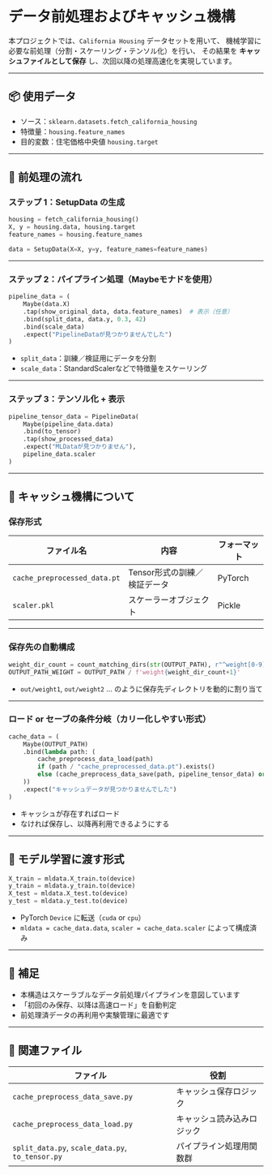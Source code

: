 # データ前処理およびキャッシュ機構

本プロジェクトでは、`California Housing` データセットを用いて、
機械学習に必要な前処理（分割・スケーリング・テンソル化）を行い、
その結果を **キャッシュファイルとして保存** し、次回以降の処理高速化を実現しています。

---

## 📦 使用データ

- ソース：`sklearn.datasets.fetch_california_housing`
- 特徴量：`housing.feature_names`
- 目的変数：住宅価格中央値 `housing.target`

---

## 🔄 前処理の流れ

### ステップ 1：SetupData の生成

```python
housing = fetch_california_housing()
X, y = housing.data, housing.target
feature_names = housing.feature_names

data = SetupData(X=X, y=y, feature_names=feature_names)
```

---

### ステップ 2：パイプライン処理（Maybeモナドを使用）

```python
pipeline_data = (
    Maybe(data.X)
    .tap(show_original_data, data.feature_names)  # 表示（任意）
    .bind(split_data, data.y, 0.3, 42)
    .bind(scale_data)
    .expect("PipelineDataが見つかりませんでした")
)
```

* `split_data`：訓練／検証用にデータを分割
* `scale_data`：StandardScalerなどで特徴量をスケーリング

---

### ステップ 3：テンソル化 + 表示

```python
pipeline_tensor_data = PipelineData(
    Maybe(pipeline_data.data)
    .bind(to_tensor)
    .tap(show_processed_data)
    .expect("MLDataが見つかりません"),
    pipeline_data.scaler
)
```

---

## 🧠 キャッシュ機構について

### 保存形式

| ファイル名                        | 内容                | フォーマット  |
| ---------------------------- | ----------------- | ------- |
| `cache_preprocessed_data.pt` | Tensor形式の訓練／検証データ | PyTorch |
| `scaler.pkl`                 | スケーラーオブジェクト       | Pickle  |

---

### 保存先の自動構成

```python
weight_dir_count = count_matching_dirs(str(OUTPUT_PATH), r"^weight[0-9]+$")
OUTPUT_PATH_WEIGHT = OUTPUT_PATH / f'weight{weight_dir_count+1}'
```

* `out/weight1`, `out/weight2` ... のように保存先ディレクトリを動的に割り当て

---

### ロード or セーブの条件分岐（カリー化しやすい形式）

```python
cache_data = (
    Maybe(OUTPUT_PATH)
    .bind(lambda path: (
        cache_preprocess_data_load(path)
        if (path / "cache_preprocessed_data.pt").exists()
        else (cache_preprocess_data_save(path, pipeline_tensor_data) or pipeline_tensor_data)
    ))
    .expect("キャッシュデータが見つかりませんでした")
)
```

* キャッシュが存在すればロード
* なければ保存し、以降再利用できるようにする

---

## 🔧 モデル学習に渡す形式

```python
X_train = mldata.X_train.to(device)
y_train = mldata.y_train.to(device)
X_test = mldata.X_test.to(device)
y_test = mldata.y_test.to(device)
```

* PyTorch `Device` に転送（`cuda` or `cpu`）
* `mldata = cache_data.data`, `scaler = cache_data.scaler` によって構成済み

---

## 📝 補足

* 本構造はスケーラブルなデータ前処理パイプラインを意図しています
* 「初回のみ保存、以降は高速ロード」を自動判定
* 前処理済データの再利用や実験管理に最適です

---

## 📁 関連ファイル

| ファイル                                             | 役割            |
| ------------------------------------------------ | ------------- |
| `cache_preprocess_data_save.py`                  | キャッシュ保存ロジック   |
| `cache_preprocess_data_load.py`                  | キャッシュ読み込みロジック |
| `split_data.py`, `scale_data.py`, `to_tensor.py` | パイプライン処理用関数群  |
